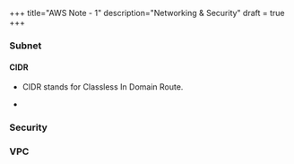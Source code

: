 +++
title="AWS Note - 1"
description="Networking & Security"
draft = true
+++

### Subnet

#### CIDR

* CIDR stands for Classless In Domain Route. 

* 


### Security



### VPC